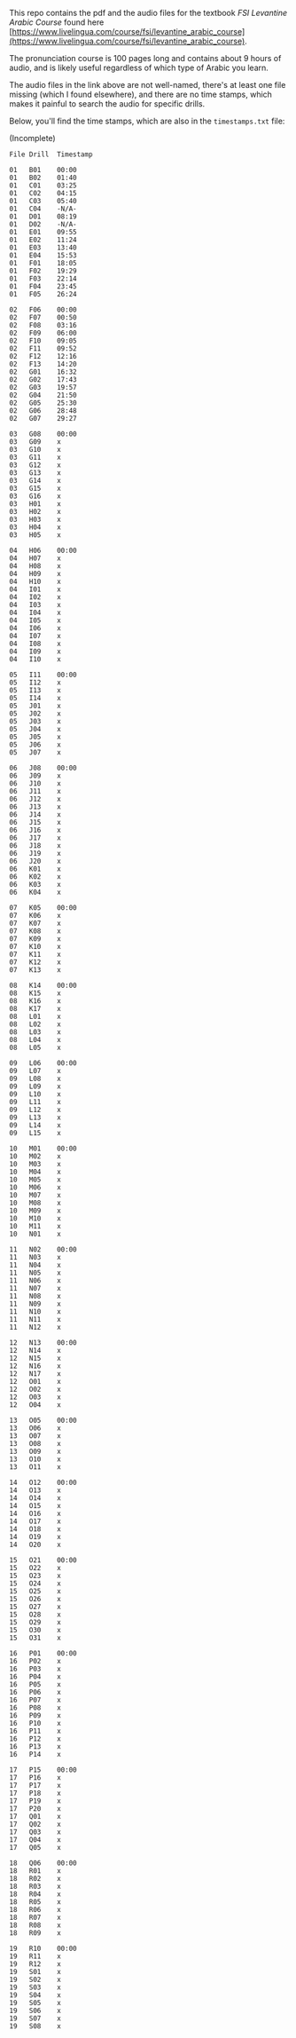 This repo contains the pdf and the audio files for the textbook *FSI Levantine Arabic Course* found here [https://www.livelingua.com/course/fsi/levantine_arabic_course](https://www.livelingua.com/course/fsi/levantine_arabic_course).

The pronunciation course is 100 pages long and contains about 9 hours of audio, and is likely useful regardless of which type of Arabic you learn.

The audio files in the link above are not well-named, there's at least one file missing (which I found elsewhere), and there are no time stamps, which makes it painful to search the audio for specific drills.

Below, you'll find the time stamps, which are also in the `timestamps.txt` file:

(Incomplete)

```
File Drill  Timestamp

01   B01    00:00
01   B02    01:40
01   C01    03:25
01   C02    04:15
01   C03    05:40
01   C04    -N/A-
01   D01    08:19
01   D02    -N/A-
01   E01    09:55
01   E02    11:24
01   E03    13:40
01   E04    15:53
01   F01    18:05
01   F02    19:29
01   F03    22:14
01   F04    23:45
01   F05    26:24

02   F06    00:00
02   F07    00:50
02   F08    03:16
02   F09    06:00
02   F10    09:05
02   F11    09:52
02   F12    12:16
02   F13    14:20
02   G01    16:32
02   G02    17:43
02   G03    19:57
02   G04    21:50
02   G05    25:30
02   G06    28:48
02   G07    29:27

03   G08    00:00
03   G09    x
03   G10    x
03   G11    x
03   G12    x
03   G13    x
03   G14    x
03   G15    x
03   G16    x
03   H01    x
03   H02    x
03   H03    x
03   H04    x
03   H05    x

04   H06    00:00
04   H07    x
04   H08    x
04   H09    x
04   H10    x
04   I01    x
04   I02    x
04   I03    x
04   I04    x
04   I05    x
04   I06    x
04   I07    x
04   I08    x
04   I09    x
04   I10    x

05   I11    00:00
05   I12    x
05   I13    x
05   I14    x
05   J01    x
05   J02    x
05   J03    x
05   J04    x
05   J05    x
05   J06    x
05   J07    x

06   J08    00:00
06   J09    x
06   J10    x
06   J11    x
06   J12    x
06   J13    x
06   J14    x
06   J15    x
06   J16    x
06   J17    x
06   J18    x
06   J19    x
06   J20    x
06   K01    x
06   K02    x
06   K03    x
06   K04    x

07   K05    00:00
07   K06    x
07   K07    x
07   K08    x
07   K09    x
07   K10    x
07   K11    x
07   K12    x
07   K13    x

08   K14    00:00
08   K15    x
08   K16    x
08   K17    x
08   L01    x
08   L02    x
08   L03    x
08   L04    x
08   L05    x

09   L06    00:00
09   L07    x
09   L08    x
09   L09    x
09   L10    x
09   L11    x
09   L12    x
09   L13    x
09   L14    x
09   L15    x

10   M01    00:00
10   M02    x
10   M03    x
10   M04    x
10   M05    x
10   M06    x
10   M07    x
10   M08    x
10   M09    x
10   M10    x
10   M11    x
10   N01    x

11   N02    00:00
11   N03    x
11   N04    x
11   N05    x
11   N06    x
11   N07    x
11   N08    x
11   N09    x
11   N10    x
11   N11    x
11   N12    x

12   N13    00:00
12   N14    x
12   N15    x
12   N16    x
12   N17    x
12   O01    x
12   O02    x
12   O03    x
12   O04    x

13   O05    00:00
13   O06    x
13   O07    x
13   O08    x
13   O09    x
13   O10    x
13   O11    x

14   O12    00:00
14   O13    x
14   O14    x
14   O15    x
14   O16    x
14   O17    x
14   O18    x
14   O19    x
14   O20    x

15   O21    00:00
15   O22    x
15   O23    x
15   O24    x
15   O25    x
15   O26    x
15   O27    x
15   O28    x
15   O29    x
15   O30    x
15   O31    x

16   P01    00:00
16   P02    x
16   P03    x
16   P04    x
16   P05    x
16   P06    x
16   P07    x
16   P08    x
16   P09    x
16   P10    x
16   P11    x
16   P12    x
16   P13    x
16   P14    x

17   P15    00:00
17   P16    x
17   P17    x
17   P18    x
17   P19    x
17   P20    x
17   Q01    x
17   Q02    x
17   Q03    x
17   Q04    x
17   Q05    x

18   Q06    00:00
18   R01    x
18   R02    x
18   R03    x
18   R04    x
18   R05    x
18   R06    x
18   R07    x
18   R08    x
18   R09    x

19   R10    00:00
19   R11    x
19   R12    x
19   S01    x
19   S02    x
19   S03    x
19   S04    x
19   S05    x
19   S06    x
19   S07    x
19   S08    x
```
